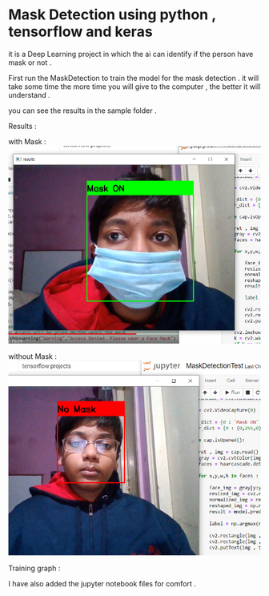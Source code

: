 # Mask Detection using python , tensorflow and keras
it is a Deep Learning project in which the ai can identify if the person have mask or not . 

First run the MaskDetection to train the model for the mask detection . it will take some time 
the more time you will give to the computer , the better it will understand . 

you can see the results in the sample folder . 

Results :

with Mask :
![alt text](https://github.com/akshit6830/Mask-Detection-using-python/blob/main/Samples/mask_on.png?raw=true)

without Mask :
![alt text](https://github.com/akshit6830/Mask-Detection-using-python/blob/main/Samples/no_mask.png?raw=true)

Training graph :


I have also added the jupyter notebook files for comfort . 
